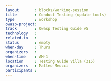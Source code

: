 ```yaml
---
layout       : blocks/working-session
title        : Conduct Testing (update tools)
type         : workshop
owasp-project: 
track        : Owasp Testing Guide v5
technology   :
related-to   :
status       : empty
when-day     : Thurs
organizers   : 
when-time    : AM-1
location     : Testing Guide Villa (315)
organizers   : Matteo Meucci
participants : 
---
```

